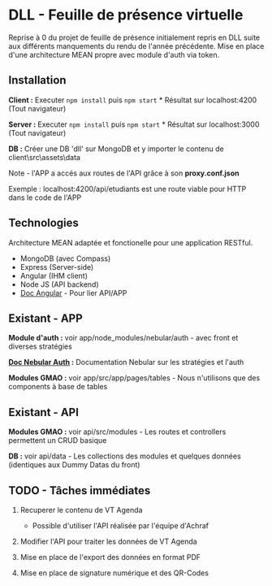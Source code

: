 # DLL - Feuille de présence virtuelle

Reprise à 0 du projet de feuille de présence initialement repris en DLL suite aux différents manquements du rendu de l'année précédente. Mise en place d'une architecture MEAN propre avec module d'auth via token.

## Installation

**Client :** Executer ``npm install`` puis ``npm start``
	* Résultat sur localhost:4200 (Tout navigateur)

**Server :** Executer ``npm install`` puis ``npm start``
	* Résultat sur localhost:3000 (Tout navigateur)

**DB :** Créer une DB 'dll' sur MongoDB et y importer le contenu de client\src\assets\data

Note - l'APP a accés aux routes de l'API grâce à son **proxy.conf.json**

Exemple : localhost:4200/api/etudiants est une route viable pour HTTP dans le code de l'APP  

## Technologies

Architecture MEAN adaptée et fonctionelle pour une application RESTful.

* MongoDB (avec Compass)
* Express (Server-side)
* Angular (IHM client)
* Node JS (API backend)
* [Doc Angular](https://angular.io/tutorial/toh-pt6) - Pour lier API/APP

## Existant - APP

**Module d'auth :** voir app/node_modules/nebular/auth - avec front et diverses stratégies

**[Doc Nebular Auth](https://akveo.github.io/nebular/docs/auth/configuring-a-strategy#strategy) :** Documentation Nebular sur les stratégies et l'auth

**Modules GMAO :** voir app/src/app/pages/tables - Nous n'utilisons que des components à base de tables

## Existant - API

**Modules GMAO :** voir api/src/modules - Les routes et controllers permettent un CRUD basique

**DB :** voir api/data - Les collections des modules et quelques données (identiques aux Dummy Datas du front)

## TODO - Tâches immédiates

1) Recuperer le contenu de VT Agenda
	* Possible d'utiliser l'API réalisée par l'équipe d'Achraf

2) Modifier l'API pour traiter les données de VT Agenda
	
3) Mise en place de l'export des données en format PDF

4) Mise en place de signature numérique et des QR-Codes







